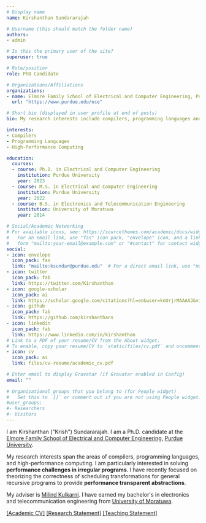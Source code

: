 ```yaml
---
# Display name
name: Kirshanthan Sundararajah 

# Username (this should match the folder name)
authors:
- admin

# Is this the primary user of the site?
superuser: true

# Role/position
role: PhD Candidate 

# Organizations/Affiliations
organizations:
- name: Elmore Family School of Electrical and Computer Engineering, Purdue University 
  url: "https://www.purdue.edu/ece"

# Short bio (displayed in user profile at end of posts)
bio: My research interests include compilers, programming languages and high performance computing.

interests:
- Compilers 
- Programming Languages 
- High-Performance Computing

education:
  courses:
  - course: Ph.D. in Electrical and Computer Engineering 
    institution: Purdue University
    year: 2023
  - course: M.S. in Electrical and Computer Engineering
    institution: Purdue University
    year: 2022
  - course: B.S. in Electronics and Telecommunication Engineering
    institution: University of Moratuwa
    year: 2014

# Social/Academic Networking
# For available icons, see: https://sourcethemes.com/academic/docs/widgets/#icons
#   For an email link, use "fas" icon pack, "envelope" icon, and a link in the
#   form "mailto:your-email@example.com" or "#contact" for contact widget.
social:
- icon: envelope
  icon_pack: fas
  link: "mailto:ksundar@purdue.edu"  # For a direct email link, use "mailto:test@example.org".
- icon: twitter
  icon_pack: fab
  link: https://twitter.com/Kirshanthan
- icon: google-scholar
  icon_pack: ai
  link: https://scholar.google.com/citations?hl=en&user=knUrjrMAAAAJ&view_op=list_works&sortby=pubdate
- icon: github
  icon_pack: fab
  link: https://github.com/kirshanthans
- icon: linkedin
  icon_pack: fab
  link: https://www.linkedin.com/in/kirshanthan
# Link to a PDF of your resume/CV from the About widget.
# To enable, copy your resume/CV to `static/files/cv.pdf` and uncomment the lines below.  
- icon: cv
  icon_pack: ai
  link: files/cv-resume/academic_cv.pdf

# Enter email to display Gravatar (if Gravatar enabled in Config)
email: ""
  
# Organizational groups that you belong to (for People widget)
#   Set this to `[]` or comment out if you are not using People widget.  
#user_groups:
#- Researchers
#- Visitors
---
```


I am Kirshanthan ("Krish") Sundararajah.
I am a Ph.D. candidate at the [Elmore Family School of Electrical and Computer Engineering](https://engineering.purdue.edu), [Purdue University](https://purdue.edu).

My research interests span the areas of compilers, programming languages, and high-performance computing.
I am particularly interested in solving **performance challenges in irregular programs**.
I have recently focused on theorizing the correctness of scheduling transformations for general recursive programs to provide **performance transparent abstractions**. 

My adviser is [Milind Kulkarni](https://engineering.purdue.edu/~milind).
I have earned my bachelor's in electronics and telecommunication engineering from [University of Moratuwa](https://ent.uom.lk/).

[[Academic CV]](files/cv-resume/academic_cv.pdf)
[[Research Statement]](files/statements/research.pdf) 
[[Teaching Statement]](files/statements/teaching.pdf)